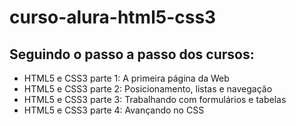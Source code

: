 # curso-alura-html5-css3

## Seguindo o passo a passo dos cursos:
  - HTML5 e CSS3 parte 1: A primeira página da Web
  - HTML5 e CSS3 parte 2: Posicionamento, listas e navegação
  - HTML5 e CSS3 parte 3: Trabalhando com formulários e tabelas
  - HTML5 e CSS3 parte 4: Avançando no CSS

